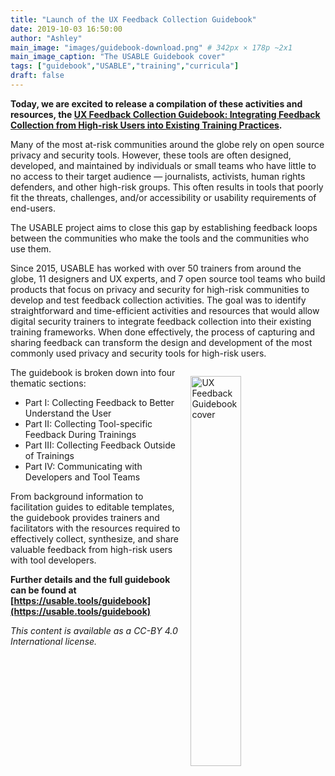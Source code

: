 ```yaml
---
title: "Launch of the UX Feedback Collection Guidebook"
date: 2019-10-03 16:50:00
author: "Ashley"
main_image: "images/guidebook-download.png" # 342px × 178p ~2x1
main_image_caption: "The USABLE Guidebook cover"
tags: ["guidebook","USABLE","training","curricula"]
draft: false
---
```


**Today, we are excited to release a compilation of these activities and resources, the [UX Feedback Collection Guidebook: Integrating Feedback Collection from High-risk Users into Existing Training Practices](https://usable.tools/guidebook).**

Many of the most at-risk communities around the globe rely on open
source privacy and security tools. However, these tools are often
designed, developed, and maintained by individuals or small teams who
have little to no access to their target audience — journalists,
activists, human rights defenders, and other high-risk groups. This
often results in tools that poorly fit the threats, challenges, and/or
accessibility or usability requirements of end-users.

The USABLE project aims to close this gap by establishing feedback loops
between the communities who make the tools and the communities who use
them.

Since 2015, USABLE has worked with over 50 trainers from around the
globe, 11 designers and UX experts, and 7 open source tool teams who
build products that focus on privacy and security for high-risk
communities to develop and test feedback collection activities. The goal
was to identify straightforward and time-efficient activities and
resources that would allow digital security trainers to integrate
feedback collection into their existing training frameworks. When done
effectively, the process of capturing and sharing feedback can transform the design and
development of the most commonly used privacy and security tools for
high-risk users.

<a href="/guidebook"><img src="/images/Guidebook-cover.png" alt="UX Feedback Guidebook cover" style="width: 40%; border: 0; float: right; padding: 1em;" /></a>

The guidebook is broken down into four thematic sections:

*   Part I: Collecting Feedback to Better Understand the User
*   Part II: Collecting Tool-specific Feedback During Trainings
*   Part III: Collecting Feedback Outside of Trainings
*   Part IV: Communicating with Developers and Tool Teams

From background information to facilitation guides to editable
templates, the guidebook provides trainers and facilitators with the
resources required to effectively collect, synthesize, and share
valuable feedback from high-risk users with tool developers.

**Further details and the full guidebook can be found at [https://usable.tools/guidebook](https://usable.tools/guidebook)**

*This content is available as a CC-BY 4.0 International license.*

